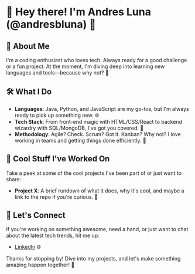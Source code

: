 # 🚀 Hey there! I'm Andres Luna (@andresbluna) 🤝

## 📖 About Me

I'm a coding enthusiast who loves tech. Always ready for a good challenge or a fun project. At the moment, I'm diving deep into learning new languages and tools—because why not? 🎯

## 🛠️ What I Do

- **Languages**: Java, Python, and JavaScript are my go-tos, but I'm always ready to pick up something new. 🌐
- **Tech Stack**: From front-end magic with HTML/CSS/React to backend wizardry with SQL/MongoDB, I've got you covered. 🔧
- **Methodology**: Agile? Check. Scrum? Got it. Kanban? Why not? I love working in teams and getting things done efficiently. 🔄

## 🌟 Cool Stuff I've Worked On

Take a peek at some of the cool projects I've been part of or just want to share:

- **Project X**: A brief rundown of what it does, why it's cool, and maybe a link to the repo if you're curious. 📂

## 🤝 Let's Connect

If you're working on something awesome, need a hand, or just want to chat about the latest tech trends, hit me up:

- [LinkedIn](https://www.linkedin.com/in/andres-benjamin-847007258/) 🌐

Thanks for stopping by! Dive into my projects, and let's make something amazing happen together! 🌈
